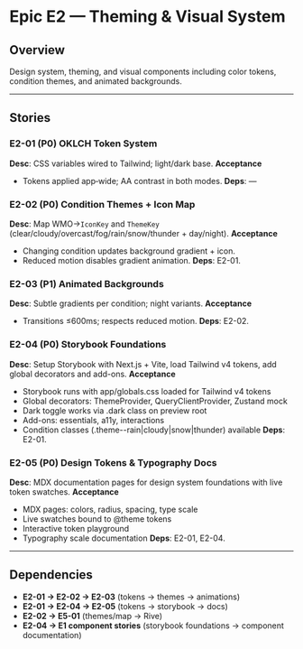 # Epic E2 — Theming & Visual System

## Overview
Design system, theming, and visual components including color tokens, condition themes, and animated backgrounds.

---

## Stories

### E2-01 (P0) OKLCH Token System

**Desc**: CSS variables wired to Tailwind; light/dark base.
**Acceptance**

* Tokens applied app‑wide; AA contrast in both modes.
  **Deps**: —

### E2-02 (P0) Condition Themes + Icon Map

**Desc**: Map WMO→`IconKey` and `ThemeKey` (clear/cloudy/overcast/fog/rain/snow/thunder + day/night).
**Acceptance**

* Changing condition updates background gradient + icon.
* Reduced motion disables gradient animation.
  **Deps**: E2-01.

### E2-03 (P1) Animated Backgrounds

**Desc**: Subtle gradients per condition; night variants.
**Acceptance**

* Transitions ≤600ms; respects reduced motion.
  **Deps**: E2-02.

### E2-04 (P0) Storybook Foundations

**Desc**: Setup Storybook with Next.js + Vite, load Tailwind v4 tokens, add global decorators and add-ons.
**Acceptance**

* Storybook runs with app/globals.css loaded for Tailwind v4 tokens
* Global decorators: ThemeProvider, QueryClientProvider, Zustand mock
* Dark toggle works via .dark class on preview root
* Add-ons: essentials, a11y, interactions
* Condition classes (.theme--rain|cloudy|snow|thunder) available
  **Deps**: E2-01.

### E2-05 (P0) Design Tokens & Typography Docs

**Desc**: MDX documentation pages for design system foundations with live token swatches.
**Acceptance**

* MDX pages: colors, radius, spacing, type scale
* Live swatches bound to @theme tokens
* Interactive token playground
* Typography scale documentation
  **Deps**: E2-01, E2-04.

---

## Dependencies
- **E2-01 → E2-02 → E2-03** (tokens → themes → animations)
- **E2-01 → E2-04 → E2-05** (tokens → storybook → docs)
- **E2-02 → E5-01** (themes/map → Rive)
- **E2-04 → E1 component stories** (storybook foundations → component documentation)
